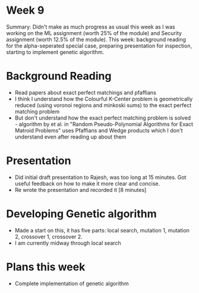 # Week 9
Summary: Didn't make as much progress as usual this week as I was working on the ML assignment (worth 25% of the module) and Security assignment (worth 12.5% of the module). This week: background reading for the alpha-seperated special case, preparing presentation for inspection, starting to implement genetic algorithm.

# Background Reading
- Read papers about exact perfect matchings and pfaffians
- I think I understand how the Colourful K-Center problem is geometrically reduced (using voronoi regions and minkoski sums) to the exact perfect matching problem
- But don't understand how the exact perfect matching problem is solved - algorithm by  et al. in "Random Pseudo-Polynomial Algorithms for Exact Matroid Problems" uses Pfaffians and Wedge products which I don't understand even after reading up about them

# Presentation
- Did initial draft presentation to Rajesh, was too long at 15 minutes. Got useful feedback on how to make it more clear and concise.
- Re wrote the presentation and recorded it [8 minutes]

# Developing Genetic algorithm
- Made a start on this, it has five parts: local search, mutation 1, mutation 2, crossover 1, crossover 2.
- I am currently midway through local search

# Plans this week
- Complete implementation of genetic algorithm